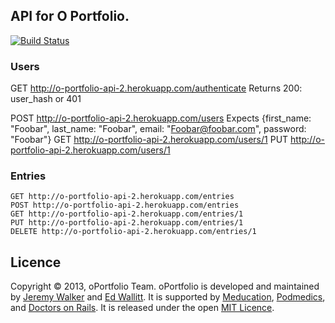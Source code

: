 ## API for O Portfolio.
[![Build Status](https://travis-ci.org/o-portfolio/api.png)](https://travis-ci.org/o-portfolio/api)

### Users

GET http://o-portfolio-api-2.herokuapp.com/authenticate
Returns 200: user_hash or 401

POST http://o-portfolio-api-2.herokuapp.com/users
Expects {first_name: "Foobar", last_name: "Foobar", email: "Foobar@foobar.com", password: "Foobar"}
GET http://o-portfolio-api-2.herokuapp.com/users/1
PUT http://o-portfolio-api-2.herokuapp.com/users/1


### Entries
```
GET http://o-portfolio-api-2.herokuapp.com/entries
POST http://o-portfolio-api-2.herokuapp.com/entries
GET http://o-portfolio-api-2.herokuapp.com/entries/1
PUT http://o-portfolio-api-2.herokuapp.com/entries/1
DELETE http://o-portfolio-api-2.herokuapp.com/entries/1
```
 
## Licence
Copyright © 2013, oPortfolio Team. oPortfolio is developed and maintained by [Jeremy Walker](http://www.ihid.co.uk) and [Ed Wallitt](http://thecodingdoc.com). It is supported by [Meducation](https://www.meducation.net), [Podmedics](http://kaizen-ursus.com/), and [Doctors on     Rails](http://www.doctorsonrails.org). It is released under the open [MIT Licence](http://opensource.org/licenses/MIT).
